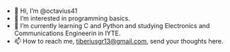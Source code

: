 - 👋 Hi, I’m @octavius41
- 👀 I’m interested in programming basics.
- 🌱 I’m currently learning C and Python and studying Electronics and Communications Engineerin in IYTE.
- 📫 How to reach me, tiberiusgr13@gmail.com, send your thoughts here.

<!---
octavius41/octavius41 is a ✨ special ✨ repository because its `README.md` (this file) appears on your GitHub profile.
You can click the Preview link to take a look at your changes.
--->
